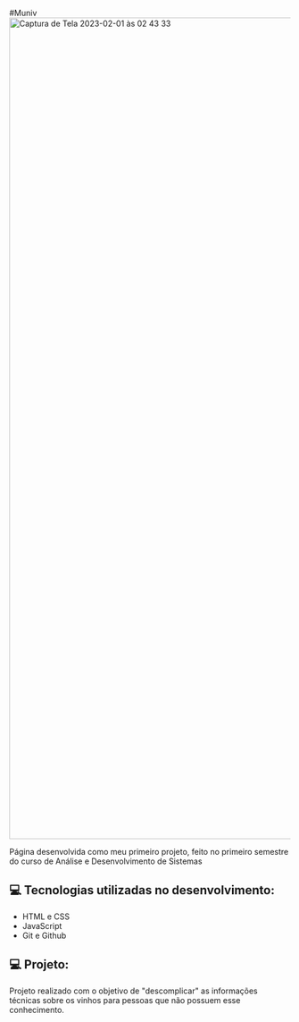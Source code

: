 #Muniv
<img width="1470" alt="Captura de Tela 2023-02-01 às 02 43 33" src="https://user-images.githubusercontent.com/115849478/215963628-f7a1b5e7-23d8-4f98-8ad2-4bbeea4b59e0.png">

<p> Página desenvolvida como meu primeiro projeto, feito no primeiro semestre do curso de Análise e Desenvolvimento de Sistemas </p>

## 💻 Tecnologias utilizadas no desenvolvimento: 

- HTML e CSS
- JavaScript 
- Git e Github

## 💻 Projeto:

Projeto realizado com o objetivo de "descomplicar" as informações técnicas sobre os vinhos para pessoas que não possuem esse conhecimento.

